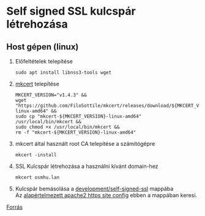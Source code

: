 # Self signed SSL kulcspár létrehozása

## Host gépen (linux)

1. Előfeltételek telepítése

    ```shell
    sudo apt install libnss3-tools wget
    ```

2. [mkcert](https://github.com/FiloSottile/mkcert) telepítése

    ```shell
    MKCERT_VERSION="v1.4.3" &&
    wget "https://github.com/FiloSottile/mkcert/releases/download/${MKCERT_VERSION}/mkcert-${MKCERT_VERSION}-linux-amd64" &&
    sudo cp "mkcert-${MKCERT_VERSION}-linux-amd64" /usr/local/bin/mkcert &&
    sudo chmod +x /usr/local/bin/mkcert &&
    rm -f "mkcert-${MKCERT_VERSION}-linux-amd64"
    ```

3. mkcert által használt root CA telepítése a számítógépre

    ```shell
    mkcert -install
    ```

4. SSL Kulcspár létrehozása a használni kívánt domain-hez

    ```shell
    mkcert osmhu.lan
    ```

5. Kulcspár bemásolása a [development/self-signed-ssl](/development/self-signed-ssl) mappába  
    Az [alapértelmezett apache2 https site config](/development/apache2/osmhu-ssl.conf) ebben a mappában keresi.

[Forrás](https://kifarunix.com/create-locally-trusted-ssl-certificates-with-mkcert-on-ubuntu-20-04/)
